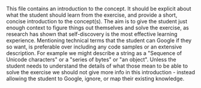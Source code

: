 This file contains an introduction to the concept. It should be explicit about what the student should learn from the exercise, and provide a short, concise introduction to the concept(s). The aim is to give the student just enough context to figure things out themselves and solve the exercise, as research has shown that self-discovery is the most effective learning experience. Mentioning technical terms that the student can Google if they so want, is preferable over including any code samples or an extensive description. For example we might describe a string as a "Sequence of Unicode characters" or a "series of bytes" or "an object". Unless the student needs to understand the details of what those mean to be able to solve the exercise we should not give more info in this introduction - instead allowing the student to Google, ignore, or map their existing knowledge.
